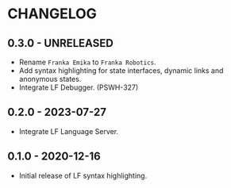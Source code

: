 # CHANGELOG

## 0.3.0 - UNRELEASED

* Rename `Franka Emika` to `Franka Robotics`.
* Add syntax highlighting for state interfaces, dynamic links and anonymous states.
* Integrate LF Debugger. (PSWH-327)

## 0.2.0 - 2023-07-27

* Integrate LF Language Server.

## 0.1.0 - 2020-12-16

* Initial release of LF syntax highlighting.
